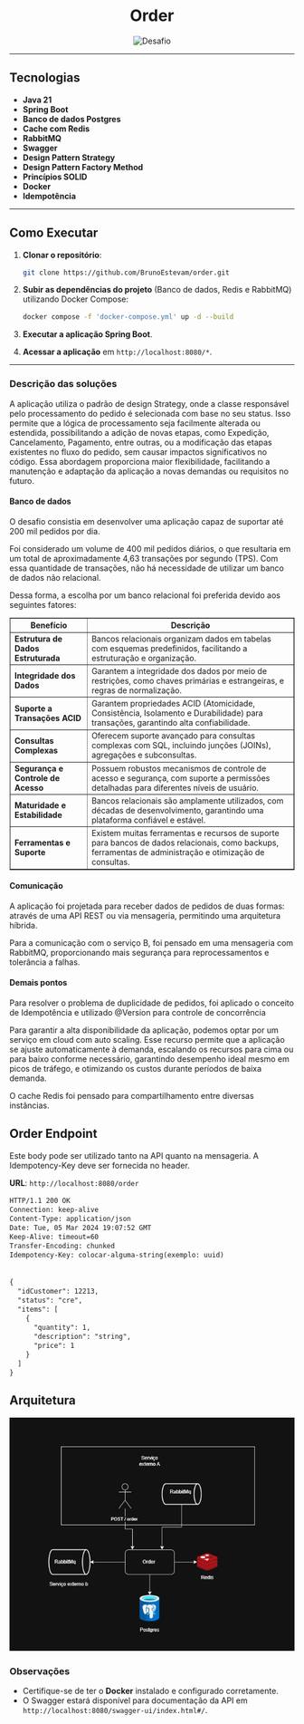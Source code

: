 <h1 align="center">
  Order 
</h1>

<p align="center">
  <img src="https://img.shields.io/static/v1?label=Tipo&message=Desafio&color=8257E5&labelColor=000000" alt="Desafio" />
</p>

---

## Tecnologias

- **Java 21**
- **Spring Boot**
- **Banco de dados Postgres**
- **Cache com Redis**
- **RabbitMQ**
- **Swagger**
- **Design Pattern Strategy**
- **Design Pattern Factory Method**
- **Princípios SOLID**
- **Docker**
- **Idempotência**

---

## Como Executar

1. **Clonar o repositório**:
    ```bash
    git clone https://github.com/BrunoEstevam/order.git
    ```

2. **Subir as dependências do projeto** (Banco de dados, Redis e RabbitMQ) utilizando Docker Compose:
    ```bash
    docker compose -f 'docker-compose.yml' up -d --build
    ```

3. **Executar a aplicação Spring Boot**.

4. **Acessar a aplicação** em `http://localhost:8080/*`.

---

### Descrição das soluções

A aplicação utiliza o padrão de design Strategy, onde a classe responsável pelo processamento do pedido é selecionada com base no seu status. Isso permite que a lógica de processamento seja facilmente alterada ou estendida, possibilitando a adição de novas etapas, como Expedição, Cancelamento, Pagamento, entre outras, ou a modificação das etapas existentes no fluxo do pedido, sem causar impactos significativos no código. Essa abordagem proporciona maior flexibilidade, facilitando a manutenção e adaptação da aplicação a novas demandas ou requisitos no futuro.

<h4> Banco de dados </h4>

O desafio consistia em desenvolver uma aplicação capaz de suportar até 200 mil pedidos por dia.

Foi considerado um volume de 400 mil pedidos diários, o que resultaria em um total de aproximadamente 4,63 transações por segundo (TPS). Com essa quantidade de transações, não há necessidade de utilizar um banco de dados não relacional.

Dessa forma, a escolha por um banco relacional foi preferida devido aos seguintes fatores:

<table border="1">
  <thead>
    <tr>
      <th>Benefício</th>
      <th>Descrição</th>
    </tr>
  </thead>
  <tbody>
    <tr>
      <td><strong>Estrutura de Dados Estruturada</strong></td>
      <td>Bancos relacionais organizam dados em tabelas com esquemas predefinidos, facilitando a estruturação e organização.</td>
    </tr>
    <tr>
      <td><strong>Integridade dos Dados</strong></td>
      <td>Garantem a integridade dos dados por meio de restrições, como chaves primárias e estrangeiras, e regras de normalização.</td>
    </tr>
    <tr>
      <td><strong>Suporte a Transações ACID</strong></td>
      <td>Garantem propriedades ACID (Atomicidade, Consistência, Isolamento e Durabilidade) para transações, garantindo alta confiabilidade.</td>
    </tr>
    <tr>
      <td><strong>Consultas Complexas</strong></td>
      <td>Oferecem suporte avançado para consultas complexas com SQL, incluindo junções (JOINs), agregações e subconsultas.</td>
    </tr>
    <tr>
      <td><strong>Segurança e Controle de Acesso</strong></td>
      <td>Possuem robustos mecanismos de controle de acesso e segurança, com suporte a permissões detalhadas para diferentes níveis de usuário.</td>
    </tr>
    <tr>
      <td><strong>Maturidade e Estabilidade</strong></td>
      <td>Bancos relacionais são amplamente utilizados, com décadas de desenvolvimento, garantindo uma plataforma confiável e estável.</td>
    </tr>
    <tr>
      <td><strong>Ferramentas e Suporte</strong></td>
      <td>Existem muitas ferramentas e recursos de suporte para bancos de dados relacionais, como backups, ferramentas de administração e otimização de consultas.</td>
    </tr>
  </tbody>
</table>

<h4> Comunicação </h4>

A aplicação foi projetada para receber dados de pedidos de duas formas: através de uma API REST ou via mensageria, permitindo uma arquitetura híbrida.

Para a comunicação com o serviço B, foi pensado em uma mensageria com RabbitMQ, proporcionando mais segurança para reprocessamentos e tolerância a falhas.

<h4> Demais pontos </h4>

Para resolver o problema de duplicidade de pedidos, foi aplicado o conceito de Idempotência e utilizado @Version para controle de concorrência

Para garantir a alta disponibilidade da aplicação, podemos optar por um serviço em cloud com auto scaling. Esse recurso permite que a aplicação se ajuste automaticamente à demanda, escalando os recursos para cima ou para baixo conforme necessário, garantindo desempenho ideal mesmo em picos de tráfego, e otimizando os custos durante períodos de baixa demanda.

O cache Redis foi pensado para compartilhamento entre diversas instâncias.


## Order Endpoint

Este body pode ser utilizado tanto na API quanto na mensageria. A Idempotency-Key deve ser fornecida no header.

**URL**: `http://localhost:8080/order`

```http
HTTP/1.1 200 OK
Connection: keep-alive
Content-Type: application/json
Date: Tue, 05 Mar 2024 19:07:52 GMT
Keep-Alive: timeout=60
Transfer-Encoding: chunked
Idempotency-Key: colocar-alguma-string(exemplo: uuid)


{
  "idCustomer": 12213,
  "status": "cre",
  "items": [
    {
      "quantity": 1,
      "description": "string",
      "price": 1
    }
  ]
}
```
## Arquitetura

![Desenho de Arquitetura](./src/main/resources/arquitetura.png)



### Observações

- Certifique-se de ter o **Docker** instalado e configurado corretamente.
- O Swagger estará disponível para documentação da API em `http://localhost:8080/swagger-ui/index.html#/`.
